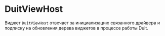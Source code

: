 # DuitViewHost

Виджет `DuitViewHost` отвечает за инициализацию связанного драйвера и подписку на обновления дерева виджетов в процессе работы Duit.